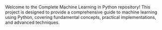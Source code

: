 Welcome to the Complete Machine Learning in Python repository! This project is designed to provide a comprehensive guide to machine learning using Python, covering fundamental concepts, practical implementations, and advanced techniques.
